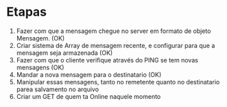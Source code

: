 # Etapas
1) Fazer com que a mensagem chegue no server em formato de objeto Mensagem. (OK)
2) Criar sistema de Array de mensagem recente, e configurar para que a mensagem seja armazenada (OK)
3) Fazer com que o cliente verifique através do PING se tem novas mensagens (OK)
4) Mandar a nova mensagem para o destinatario (OK)
5) Manipular essas mensagens, tanto no remetente quanto no destinatario parea salvamento no arquivo
6) Criar um GET de quem ta Online naquele momento


